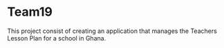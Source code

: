 # Team19
This project consist of creating an application that manages the Teachers Lesson Plan for a school in Ghana.
